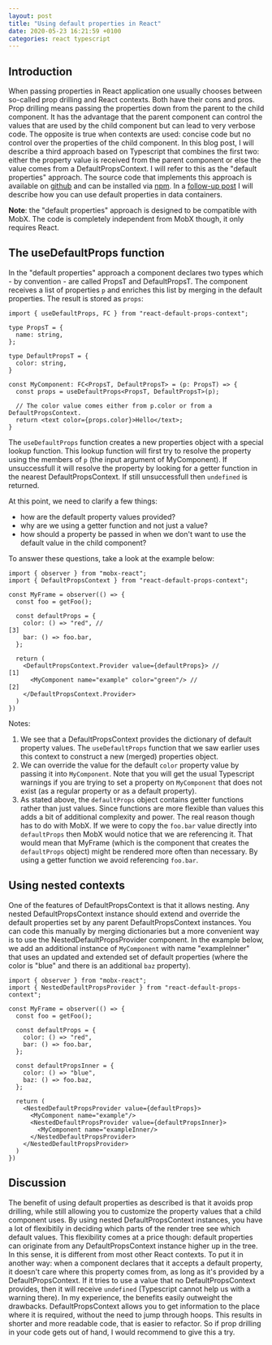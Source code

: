 ```yaml
---
layout: post
title: "Using default properties in React"
date: 2020-05-23 16:21:59 +0100
categories: react typescript
---
```


## Introduction

When passing properties in React application one usually chooses between so-called prop drilling and React contexts. Both have their cons and pros. Prop drilling means passing the properties down from the parent to the child component. It has the advantage that the parent component can control the values that are used by the child component but can lead to very verbose code. The opposite is true when contexts are used: concise code but no control over the properties of the child component. In this blog post, I will describe a third approach based on Typescript that combines the first two: either the property value is received from the parent component or else the value comes from a DefaultPropsContext. I will refer to this as the "default properties" approach. The source code that implements this approach is available on
[github](https://github.com/mnieber/react-default-props-context) and can be installed via
[npm](https://www.npmjs.com/package/react-default-props-context). In a
[follow-up post](https://mnieber.github.io/react/2020/05/26/inserting-facets-into-react-components.html) I will describe how you can use default properties in data containers.

**Note**: the "default properties" approach is designed to be compatible with MobX. The code is completely independent from MobX though, it only requires React.

## The useDefaultProps function

In the "default properties" approach a component declares two types which - by convention - are called PropsT and DefaultPropsT. The component receives a list of properties `p` and enriches this list by merging in the default properties. The result is stored as `props`:

```
import { useDefaultProps, FC } from "react-default-props-context";

type PropsT = {
  name: string,
};

type DefaultPropsT = {
  color: string,
}

const MyComponent: FC<PropsT, DefaultPropsT> = (p: PropsT) => {
  const props = useDefaultProps<PropsT, DefaultPropsT>(p);

  // The color value comes either from p.color or from a DefaultPropsContext.
  return <text color={props.color}>Hello</text>;
}
```

The `useDefaultProps` function creates a new properties object with a special lookup function. This lookup function will first try to resolve
the property using the members of `p` (the input argument of MyComponent). If unsuccessfull it will resolve the property by looking for a
getter function in the nearest DefaultPropsContext. If still unsuccessfull then `undefined` is returned.

At this point, we need to clarify a few things:

- how are the default property values provided?
- why are we using a getter function and not just a value?
- how should a property be passed in when we don't want to use the default value in the child component?

To answer these questions, take a look at the example below:

```
import { observer } from "mobx-react";
import { DefaultPropsContext } from "react-default-props-context";

const MyFrame = observer(() => {
  const foo = getFoo();

  const defaultProps = {
    color: () => "red", //                                            [3]
    bar: () => foo.bar,
  };

  return (
    <DefaultPropsContext.Provider value={defaultProps}> //            [1]
      <MyComponent name="example" color="green"/> //                  [2]
    </DefaultPropsContext.Provider>
  )
})
```

Notes:

1. We see that a DefaultPropsContext provides the dictionary of default property values. The
   `useDefaultProps` function that we saw earlier uses this context to construct a new (merged) properties object.
2. We can override the value for the default `color` property value by passing it into `MyComponent`.
   Note that you will get the usual Typescript warnings if you are trying to set a property on `MyComponent`
   that does not exist (as a regular property or as a default property).
3. As stated above, the `defaultProps` object contains getter functions rather than just values. Since functions are more flexible than
   values this adds a bit of additional complexity and power. The real reason though has to do with MobX. If we were to copy the `foo.bar`
   value directly into `defaultProps` then MobX would notice that we are referencing it. That would mean that MyFrame (which is the component
   that creates the `defaultProps` object) might be rendered more often than necessary. By using a getter function we avoid referencing
   `foo.bar`.

## Using nested contexts

One of the features of DefaultPropsContext is that it allows nesting. Any nested DefaultPropsContext instance should extend and override the default properties set by any parent DefaultPropsContext instances. You can code this manually by merging dictionaries but a more convenient
way is to use the NestedDefaultPropsProvider component. In the example below, we add an additional instance of `MyComponent` with name "exampleInner" that uses an updated and extended set of default properties (where the color is "blue" and there is an additional `baz` property).

```
import { observer } from "mobx-react";
import { NestedDefaultPropsProvider } from "react-default-props-context";

const MyFrame = observer(() => {
  const foo = getFoo();

  const defaultProps = {
    color: () => "red",
    bar: () => foo.bar,
  };

  const defaultPropsInner = {
    color: () => "blue",
    baz: () => foo.baz,
  };

  return (
    <NestedDefaultPropsProvider value={defaultProps}>
      <MyComponent name="example"/>
      <NestedDefaultPropsProvider value={defaultPropsInner}>
        <MyComponent name="exampleInner/>
      </NestedDefaultPropsProvider>
    </NestedDefaultPropsProvider>
  )
})
```

## Discussion

The benefit of using default properties as described is that it avoids prop drilling, while still allowing you to customize the property
values that a child component uses. By using nested DefaultPropsContext instances, you have a lot of flexibitily in deciding which parts
of the render tree see which default values.
This flexibility comes at a price though: default properties can originate from any DefaultPropsContext instance higher up in the tree.
In this sense, it is different from most other React contexts. To put it in another way: when a component declares that it accepts a
default property, it doesn't care where this property comes from, as long as it's provided by a DefaultPropsContext. If it tries to use a
value that no DefaultPropsContext provides, then it will receive `undefined` (Typescript cannot help us with a warning there).
In my experience, the benefits easily outweight the drawbacks. DefaultPropsContext allows you to get information to the place where it is
required, without the need to jump through hoops. This results in shorter and more readable code, that is easier to refactor. So if prop
drilling in your code gets out of hand, I would recommend to give this a try.
